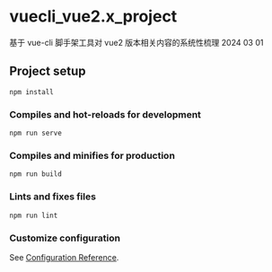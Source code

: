 <!--
 * @Author: Chengya
 * @Description: Description
 * @Date: 2024-01-27 11:35:39
 * @LastEditors: Chengya
 * @LastEditTime: 2024-03-01 15:56:22
-->

# vuecli_vue2.x_project

基于 vue-cli 脚手架工具对 vue2 版本相关内容的系统性梳理 2024 03 01

## Project setup

```
npm install
```

### Compiles and hot-reloads for development

```
npm run serve
```

### Compiles and minifies for production

```
npm run build
```

### Lints and fixes files

```
npm run lint
```

### Customize configuration

See [Configuration Reference](https://cli.vuejs.org/config/).
